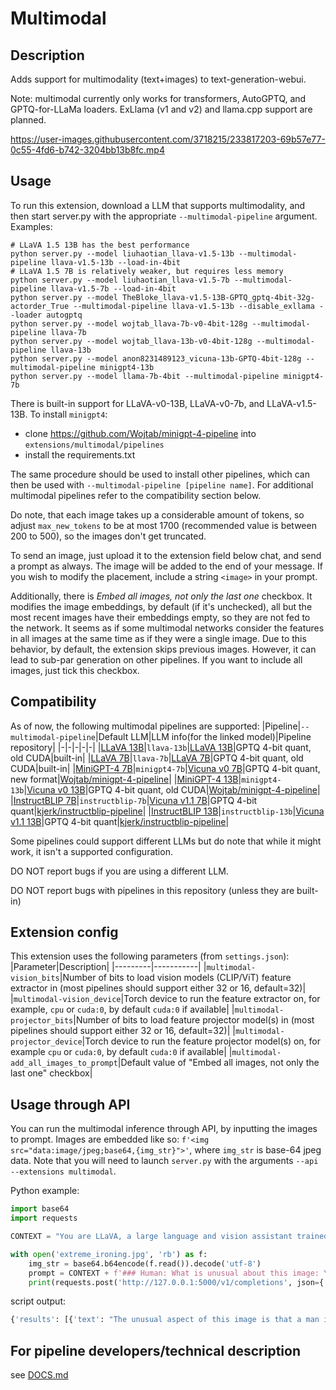 # Multimodal

## Description

Adds support for multimodality (text+images) to text-generation-webui.

Note: multimodal currently only works for transformers, AutoGPTQ, and GPTQ-for-LLaMa loaders. ExLlama (v1 and v2) and llama.cpp support are planned.

https://user-images.githubusercontent.com/3718215/233817203-69b57e77-0c55-4fd6-b742-3204bb13b8fc.mp4

## Usage

To run this extension, download a LLM that supports multimodality, and then start server.py with the appropriate `--multimodal-pipeline` argument. Examples:

```
# LLaVA 1.5 13B has the best performance
python server.py --model liuhaotian_llava-v1.5-13b --multimodal-pipeline llava-v1.5-13b --load-in-4bit
# LLaVA 1.5 7B is relatively weaker, but requires less memory
python server.py --model liuhaotian_llava-v1.5-7b --multimodal-pipeline llava-v1.5-7b --load-in-4bit
python server.py --model TheBloke_llava-v1.5-13B-GPTQ_gptq-4bit-32g-actorder_True --multimodal-pipeline llava-v1.5-13b --disable_exllama --loader autogptq
python server.py --model wojtab_llava-7b-v0-4bit-128g --multimodal-pipeline llava-7b
python server.py --model wojtab_llava-13b-v0-4bit-128g --multimodal-pipeline llava-13b
python server.py --model anon8231489123_vicuna-13b-GPTQ-4bit-128g --multimodal-pipeline minigpt4-13b
python server.py --model llama-7b-4bit --multimodal-pipeline minigpt4-7b
```

There is built-in support for LLaVA-v0-13B, LLaVA-v0-7b, and LLaVA-v1.5-13B. To install `minigpt4`:

- clone https://github.com/Wojtab/minigpt-4-pipeline into `extensions/multimodal/pipelines`
- install the requirements.txt

The same procedure should be used to install other pipelines, which can then be used with `--multimodal-pipeline [pipeline name]`. For additional multimodal pipelines refer to the compatibility section below.

Do note, that each image takes up a considerable amount of tokens, so adjust `max_new_tokens` to be at most 1700 (recommended value is between 200 to 500), so the images don't get truncated.

To send an image, just upload it to the extension field below chat, and send a prompt as always. The image will be added to the end of your message. If you wish to modify the placement, include a string `<image>` in your prompt.

Additionally, there is *Embed all images, not only the last one* checkbox. It modifies the image embeddings, by default (if it's unchecked), all but the most recent images have their embeddings empty, so they are not fed to the network. It seems as if some multimodal networks consider the features in all images at the same time as if they were a single image. Due to this behavior, by default, the extension skips previous images. However, it can lead to sub-par generation on other pipelines. If you want to include all images, just tick this checkbox.

## Compatibility

As of now, the following multimodal pipelines are supported:
|Pipeline|`--multimodal-pipeline`|Default LLM|LLM info(for the linked model)|Pipeline repository|
|-|-|-|-|-|
|[LLaVA 13B](https://github.com/haotian-liu/LLaVA)|`llava-13b`|[LLaVA 13B](https://huggingface.co/wojtab/llava-13b-v0-4bit-128g)|GPTQ 4-bit quant, old CUDA|built-in|
|[LLaVA 7B](https://github.com/haotian-liu/LLaVA)|`llava-7b`|[LLaVA 7B](https://huggingface.co/wojtab/llava-7b-v0-4bit-128g)|GPTQ 4-bit quant, old CUDA|built-in|
|[MiniGPT-4 7B](https://github.com/Vision-CAIR/MiniGPT-4)|`minigpt4-7b`|[Vicuna v0 7B](https://huggingface.co/TheBloke/vicuna-7B-GPTQ-4bit-128g)|GPTQ 4-bit quant, new format|[Wojtab/minigpt-4-pipeline](https://github.com/Wojtab/minigpt-4-pipeline)|
|[MiniGPT-4 13B](https://github.com/Vision-CAIR/MiniGPT-4)|`minigpt4-13b`|[Vicuna v0 13B](https://huggingface.co/anon8231489123/vicuna-13b-GPTQ-4bit-128g)|GPTQ 4-bit quant, old CUDA|[Wojtab/minigpt-4-pipeline](https://github.com/Wojtab/minigpt-4-pipeline)|
|[InstructBLIP 7B](https://github.com/salesforce/LAVIS/tree/main/projects/instructblip)|`instructblip-7b`|[Vicuna v1.1 7B](https://huggingface.co/TheBloke/vicuna-7B-1.1-GPTQ-4bit-128g)|GPTQ 4-bit quant|[kjerk/instructblip-pipeline](https://github.com/kjerk/instructblip-pipeline)|
|[InstructBLIP 13B](https://github.com/salesforce/LAVIS/tree/main/projects/instructblip)|`instructblip-13b`|[Vicuna v1.1 13B](https://huggingface.co/TheBloke/vicuna-13B-1.1-GPTQ-4bit-128g)|GPTQ 4-bit quant|[kjerk/instructblip-pipeline](https://github.com/kjerk/instructblip-pipeline)|

Some pipelines could support different LLMs but do note that while it might work, it isn't a supported configuration.

DO NOT report bugs if you are using a different LLM.

DO NOT report bugs with pipelines in this repository (unless they are built-in)

## Extension config
This extension uses the following parameters (from `settings.json`):
|Parameter|Description|
|---------|-----------|
|`multimodal-vision_bits`|Number of bits to load vision models (CLIP/ViT) feature extractor in (most pipelines should support either 32 or 16, default=32)|
|`multimodal-vision_device`|Torch device to run the feature extractor on, for example, `cpu` or `cuda:0`, by default `cuda:0` if available|
|`multimodal-projector_bits`|Number of bits to load feature projector model(s) in (most pipelines should support either 32 or 16, default=32)|
|`multimodal-projector_device`|Torch device to run the feature projector model(s) on, for example `cpu` or `cuda:0`, by default `cuda:0` if available|
|`multimodal-add_all_images_to_prompt`|Default value of "Embed all images, not only the last one" checkbox|

## Usage through API

You can run the multimodal inference through API, by inputting the images to prompt. Images are embedded like so: `f'<img src="data:image/jpeg;base64,{img_str}">'`, where `img_str` is base-64 jpeg data. Note that you will need to launch `server.py` with the arguments `--api --extensions multimodal`. 

Python example:

```Python
import base64
import requests

CONTEXT = "You are LLaVA, a large language and vision assistant trained by UW Madison WAIV Lab. You are able to understand the visual content that the user provides, and assist the user with a variety of tasks using natural language. Follow the instructions carefully and explain your answers in detail.### Human: Hi!### Assistant: Hi there! How can I help you today?\n"

with open('extreme_ironing.jpg', 'rb') as f:
    img_str = base64.b64encode(f.read()).decode('utf-8')
    prompt = CONTEXT + f'### Human: What is unusual about this image: \n<img src="data:image/jpeg;base64,{img_str}">### Assistant: '
    print(requests.post('http://127.0.0.1:5000/v1/completions', json={'prompt': prompt, 'max_tokens': 200, 'stop': ['\n###']}).json())
```
script output:
```Python
{'results': [{'text': "The unusual aspect of this image is that a man is standing on top of a yellow minivan while doing his laundry. He has set up a makeshift clothes line using the car's rooftop as an outdoor drying area. This scene is uncommon because people typically do their laundry indoors, in a dedicated space like a laundromat or a room in their home, rather than on top of a moving vehicle. Additionally, hanging clothes on the car could be potentially hazardous or illegal in some jurisdictions due to the risk of damaging the vehicle or causing accidents on the road.\n##"}]}
```

## For pipeline developers/technical description
see [DOCS.md](https://github.com/oobabooga/text-generation-webui/blob/main/extensions/multimodal/DOCS.md)
